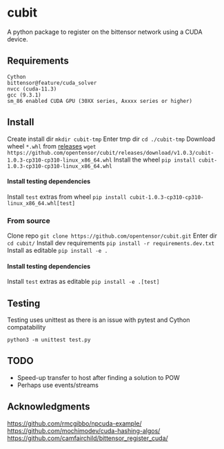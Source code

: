 # cubit

A python package to register on the bittensor network using a CUDA device.

## Requirements
    Cython
    bittensor@feature/cuda_solver  
    nvcc (cuda-11.3)
    gcc (9.3.1)
    sm_86 enabled CUDA GPU (30XX series, Axxxx series or higher)

## Install
Create install dir
`mkdir cubit-tmp`
Enter tmp dir
`cd ./cubit-tmp`
Download wheel `*.whl` from [releases](https://github.com/opentensor/cubit/releases/latest)
`wget https://github.com/opentensor/cubit/releases/download/v1.0.3/cubit-1.0.3-cp310-cp310-linux_x86_64.whl`
Install the wheel
`pip install cubit-1.0.3-cp310-cp310-linux_x86_64.whl`

#### Install testing dependencies
Install `test` extras from wheel
`pip install cubit-1.0.3-cp310-cp310-linux_x86_64.whl[test]`

### From source
Clone repo
`git clone https://github.com/opentensor/cubit.git`
Enter dir
`cd cubit/`
Install dev requirements
`pip install -r requirements.dev.txt`
Install as editable
`pip install -e .`

#### Install testing dependencies
Install `test` extras as editable 
`pip install -e .[test]`
## Testing 
Testing uses unittest as there is an issue with pytest and Cython compatability

`python3 -m unittest test.py`

## TODO
- Speed-up transfer to host after finding a solution to POW
- Perhaps use events/streams

## Acknowledgments
  
https://github.com/rmcgibbo/npcuda-example/  
https://github.com/mochimodev/cuda-hashing-algos/  
https://github.com/camfairchild/bittensor_register_cuda/
